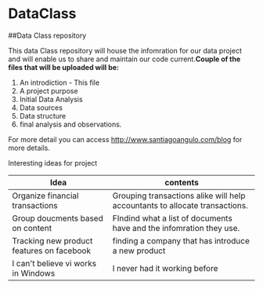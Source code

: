 # DataClass
##Data Class repository

This data Class repository will house the infomration for our data project and will enable us to share and maintain our code current.**Couple of the files that will be uploaded will be:**

1. An introdiction - This file
2. A project purpose
3. Initial Data Analysis
4. Data sources
5. Data structure
6. final analysis and observations.

For more detail you can access http://www.santiagoangulo.com/blog for more details.

Interesting ideas for project

Idea|contents
---|---
Organize financial transactions | Grouping transactions alike will help accountants to allocate transactions.
Group doucments based on content | FIndind what a list of documents have and the infomration they use.
Tracking new product features on facebook | finding a company that has introduce a new product
I can't believe vi works in Windows|I never had it working before
